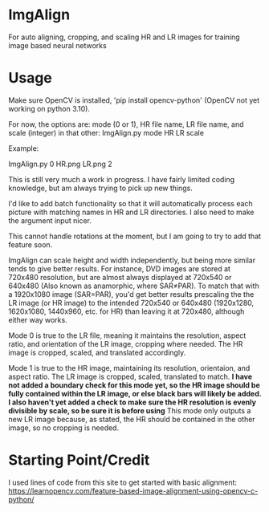 # ImgAlign
For auto aligning, cropping, and scaling HR and LR images for training image based neural networks

# Usage
Make sure OpenCV is installed, 'pip install opencv-python' (OpenCV not yet working on python 3.10).

For now, the options are: mode (0 or 1), HR file name, LR file name, and scale (integer) in that other: ImgAlign.py mode HR LR scale

Example: 

ImgAlign.py 0 HR.png LR.png 2

This is still very much a work in progress. I have fairly limited coding knowledge, but am always trying to pick up new things.

I'd like to add batch functionality so that it will automatically process each picture with matching names in HR and LR directories. I also need to make the argument input nicer.

This cannot handle rotations at the moment, but I am going to try to add that feature soon.

ImgAlign can scale height and width independently, but being more similar tends to give better results. For instance, DVD images are stored at 720x480 resolution, but are almost always displayed at 720x540 or 640x480 (Also known as anamorphic, where SAR≠PAR). To match that with a 1920x1080 image (SAR=PAR), you'd get better results prescaling the the LR image (or HR image) to the intended 720x540 or 640x480 (1920x1280, 1620x1080, 1440x960, etc. for HR) than leaving it at 720x480, although either way works. 

Mode 0 is true to the LR file, meaning it maintains the resolution, aspect ratio, and orientation of the LR image, cropping where needed. The HR image is cropped, scaled, and translated accordingly.

Mode 1 is true to the HR image, maintaining its resolution, orientaion, and aspect ratio.  The LR image is cropped, scaled, translated to match.  **I have not added a boundary check for this mode yet, so the HR image should be fully contained within the LR image, or else black bars will likely be added.  I also haven't yet added a check to make sure the HR resolution is evenly divisible by scale, so be sure it is before using** This mode only outputs a new LR image because, as stated, the HR should be contained in the other image, so no cropping is needed.

# Starting Point/Credit

I used lines of code from this site to get started with basic alignment:
https://learnopencv.com/feature-based-image-alignment-using-opencv-c-python/
